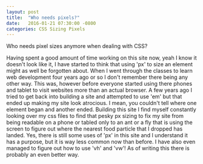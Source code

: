 ```yaml
---
layout: post
title:  "Who needs pixels?"
date:   2016-01-21 07:30:00 -0800
categories: CSS Sizing Pixels
---
```

Who needs pixel sizes anymore when dealing with CSS?

Having spent a good amount of time working on this site now, yeah I know it doesn't
look like it, I have started to think that using 'px' to size an element might as well
be forgotten about. When I went through the classes to learn web development four
years ago or so I don't remember there being any other way. This was, however before
everyone started using there phones and tablet to visit websites more than an actual
browser. A few years ago I tried to get back into building a site and attempted to
use 'em' but that ended up making my site look atrocious. I mean, you couldn't tell
where one element began and another ended. Building this site I find myself constantly
looking over my css files to find that pesky px sizing to fix my site from being
readable on a phone or tabled only to an ant or a fly that is using the screen to
figure out where the nearest food particle that I dropped has landed. Yes, there
is still some uses of 'px' in this site and I understand it has a purpose, but it
is way less common now than before. I have also even managed to figure out how to
use 'vh' and 'vw'! As of writing this there is probably an even better way.
